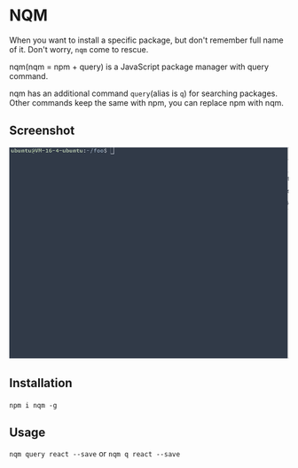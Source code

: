 # NQM

When you want to install a specific package, but don't remember full name of it. Don't worry, `nqm` come to rescue.

nqm(nqm = npm + query) is a JavaScript package manager with query command.

nqm has an additional command `query`(alias is `q`) for searching packages. Other commands keep the same with npm, you can replace npm with nqm.

## Screenshot
![nqm](./nqm.gif)
## Installation
`npm i nqm -g`

## Usage
`nqm query react --save`
or 
`nqm q react --save `


